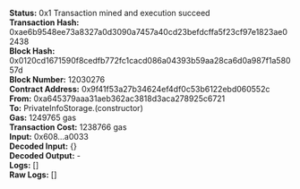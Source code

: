 **Status:** 0x1 Transaction mined and execution succeed  
**Transaction Hash:** 0xae6b9548ee73a8327a0d3090a7457a40cd23befdcffa5f23cf97e1823ae02438  
**Block Hash:** 0x0120cd1671590f8cedfb772fc1cacd086a04393b59aa28ca6d0a987f1a58057d  
**Block Number:** 12030276  
**Contract Address:** 0x9f41f53a27b34624ef4df0c53b6122ebd060552c  
**From:** 0xa645379aaa31aeb362ac3818d3aca278925c6721  
**To:** PrivateInfoStorage.(constructor)  
**Gas:** 1249765 gas  
**Transaction Cost:** 1238766 gas  
**Input:** 0x608...a0033  
**Decoded Input:** {}  
**Decoded Output:** -  
**Logs:** []  
**Raw Logs:** []